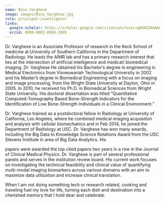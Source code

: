 ```yaml
---
name: Bino Varghese
image: images/Bino_Varghese.jpg
role: principal-investigator
links:
  google-scholar: https://scholar.google.com/citations?user=gD0AIZAAAAAJ&hl=en&oi=ao
  orcid: 0000-0002-0508-2899
---
```


Dr. Varghese is an Associate Professor of research in the Keck School of medicine at University of Southern California in the Department of Radiology. He leads the AIMR lab and has a primary research interest that lies at the intersection of artificial intelligence and medical/ biomedical imaging. Dr. Varghese He obtained his Bachelor’s degree in engineering in Medical Electronics from Visveswariah Technological University in 2002 and his Master’s degree in Biomedical Engineering with a focus on imaging and image processing, from the Wright State University at Dayton, Ohio in 2005. In 2010, he received his Ph.D. in Biomedical Sciences from Wright State University. His doctoral dissertation was titled “Quantitative Computed-Tomography Based Bone-Strength Indicators for the Identification of Low Bone-Strength Individuals in a Clinical Environment.”

Dr. Varghese trained as a postdoctoral fellow in Radiology at University of California, Los Angeles, where he combined medical imaging acquisition and analysis with cellular biomechanics and in Feb 2014, he joined the Department of Radiology at USC. Dr. Varghese has won many awards, including the Big Data to Knowledge Science Rotations Award from the USC Stevens Institute in area of Big Data Analytics. His

papers were awarded the top cited papers two years in a row in the Journal of Clinical Medical Physics. Dr. Varghese is part of several professional panels and serves in the institution review board. His current work focuses on investigating the technical feasibility and clinical value of quantifying multi-modal imaging biomarkers across various domains with an aim to maximize data utilization and increase clinical translation.

When I am not doing something tech or research related, cooking and traveling fuel my love for life, turning each dish and destination into a cherished memory that I hold dear and celebrate.